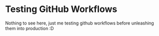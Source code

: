 # Testing GitHub Workflows

Nothing to see here, just me testing github workflows before unleashing them into production :D 
